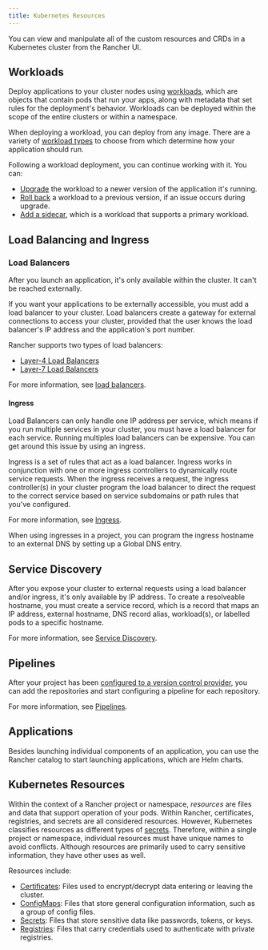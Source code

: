 ```yaml
---
title: Kubernetes Resources
---
```


<head>
  <link rel="canonical" href="https://ranchermanager.docs.rancher.com/how-to-guides/new-user-guides/kubernetes-resources-setup"/>
</head>

You can view and manipulate all of the custom resources and CRDs in a Kubernetes cluster from the Rancher UI.

## Workloads

Deploy applications to your cluster nodes using [workloads](workloads-and-pods/workloads-and-pods.md), which are objects that contain pods that run your apps, along with metadata that set rules for the deployment's behavior. Workloads can be deployed within the scope of the entire clusters or within a namespace.

When deploying a workload, you can deploy from any image. There are a variety of [workload types](workloads-and-pods/workloads-and-pods.md#workload-types) to choose from which determine how your application should run.

Following a workload deployment, you can continue working with it. You can:

- [Upgrade](workloads-and-pods/upgrade-workloads.md) the workload to a newer version of the application it's running.
- [Roll back](workloads-and-pods/roll-back-workloads.md) a workload to a previous version, if an issue occurs during upgrade.
- [Add a sidecar](workloads-and-pods/add-a-sidecar.md), which is a workload that supports a primary workload.

## Load Balancing and Ingress

### Load Balancers

After you launch an application, it's only available within the cluster. It can't be reached externally.

If you want your applications to be externally accessible, you must add a load balancer to your cluster. Load balancers create a gateway for external connections to access your cluster, provided that the user knows the load balancer's IP address and the application's port number.

Rancher supports two types of load balancers:

- [Layer-4 Load Balancers](load-balancer-and-ingress-controller/layer-4-and-layer-7-load-balancing.md#layer-4-load-balancer)
- [Layer-7 Load Balancers](load-balancer-and-ingress-controller/layer-4-and-layer-7-load-balancing.md#layer-7-load-balancer)

For more information, see [load balancers](load-balancer-and-ingress-controller/layer-4-and-layer-7-load-balancing.md).

#### Ingress

Load Balancers can only handle one IP address per service, which means if you run multiple services in your cluster, you must have a load balancer for each service. Running multiples load balancers can be expensive. You can get around this issue by using an ingress.

Ingress is a set of rules that act as a load balancer. Ingress works in conjunction with one or more ingress controllers to dynamically route service requests. When the ingress receives a request, the ingress controller(s) in your cluster program the load balancer to direct the request to the correct service based on service subdomains or path rules that you've configured.

For more information, see [Ingress](load-balancer-and-ingress-controller/add-ingresses.md).

When using ingresses in a project, you can program the ingress hostname to an external DNS by setting up a Global DNS entry.

## Service Discovery

After you expose your cluster to external requests using a load balancer and/or ingress, it's only available by IP address. To create a resolveable hostname, you must create a service record, which is a record that maps an IP address, external hostname, DNS record alias, workload(s), or labelled pods to a specific hostname.

For more information, see [Service Discovery](create-services.md).

## Pipelines

After your project has been [configured to a version control provider](../../../reference-guides/pipelines/pipelines.md#1-configure-version-control-providers), you can add the repositories and start configuring a pipeline for each repository.

For more information, see [Pipelines](../../../reference-guides/pipelines/pipelines.md).

## Applications

Besides launching individual components of an application, you can use the Rancher catalog to start launching applications, which are Helm charts.

## Kubernetes Resources

Within the context of a Rancher project or namespace, _resources_ are files and data that support operation of your pods. Within Rancher, certificates, registries, and secrets are all considered resources. However, Kubernetes classifies resources as different types of [secrets](https://kubernetes.io/docs/concepts/configuration/secret/). Therefore, within a single project or namespace, individual resources must have unique names to avoid conflicts. Although resources are primarily used to carry sensitive information, they have other uses as well.

Resources include:

- [Certificates](encrypt-http-communication.md): Files used to encrypt/decrypt data entering or leaving the cluster.
- [ConfigMaps](configmaps.md): Files that store general configuration information, such as a group of config files.
- [Secrets](secrets.md): Files that store sensitive data like passwords, tokens, or keys.
- [Registries](kubernetes-and-docker-registries.md): Files that carry credentials used to authenticate with private registries.
